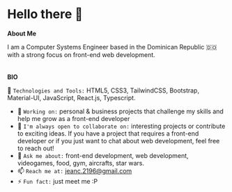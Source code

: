 # Hello there 👋

**About Me**

I am a Computer Systems Engineer based in the Dominican Republic 🇩🇴 with a strong focus on front-end web development.
<br/>
<br/>
<br/>
**BIO**
<br/>

🚀 `Technologies and Tools:` HTML5, CSS3, TailwindCSS, Bootstrap, Material-UI, JavaScript, React.js, Typescript.
- 🔭 `Working on:` personal & business projects that challenge my skills and help me grow as a front-end developer 
- 👯 `I'm always open to collaborate on:` interesting projects or contribute to exciting ideas. If you have a project that requires a front-end developer or if you just want to chat about web development, feel free to reach out!
- 💬 `Ask me about:` front-end development, web development, videogames, food, gym, aircrafts, star wars.
- 📫 `Reach me at:` [jeanc.2196@gmail.com](mailto:jeanc.2196@gmail.com)
- ⚡ `Fun fact:` just meet me :P
